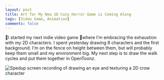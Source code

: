 ```yaml
---
layout: post
title: Art for My New 2D Cozy Horror Game is Coming Along
tags: [Video Game, Animation]
comments: false
---
```


🎉I started my next indie video game 🎉where I'm embracing the exhaustion with my 2D characters. I spent yesterday drawing 8 characters and the first background. I'm on the fence on height between them, but will probably keep them small and my environment big. My next step is to draw the walk cycles and put them together in OpenToonz. 

![Spedup screen recording of drawing an eye and texturing a 2D crow character](https://github.com/user-attachments/assets/3915e208-c4c5-49b8-a56a-22f3132f395e)
